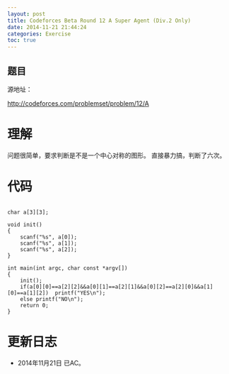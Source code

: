 ```yaml
---
layout: post
title: Codeforces Beta Round 12 A Super Agent (Div.2 Only)
date: 2014-11-21 21:44:24
categories: Exercise
toc: true
---
```

## 题目
源地址：

http://codeforces.com/problemset/problem/12/A

# 理解
问题很简单，要求判断是不是一个中心对称的图形。
直接暴力搞，判断了六次。

<!-- more -->

# 代码

```

char a[3][3];

void init()
{
    scanf("%s", a[0]);
    scanf("%s", a[1]);
    scanf("%s", a[2]);
}

int main(int argc, char const *argv[])
{
	init();
	if(a[0][0]==a[2][2]&&a[0][1]==a[2][1]&&a[0][2]==a[2][0]&&a[1][0]==a[1][2])  printf("YES\n");
	else printf("NO\n");
	return 0;
}

```

# 更新日志
- 2014年11月21日 已AC。